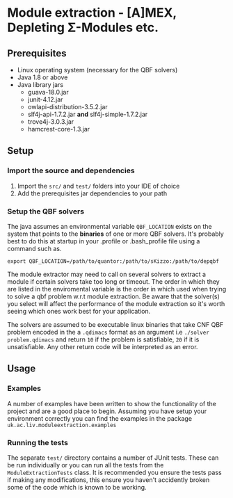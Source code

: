 # Module extraction - [A]MEX, Depleting Σ-Modules etc.

## Prerequisites
* Linux operating system (necessary for the QBF solvers)
* Java 1.8 or above
* Java library jars
  * guava-18.0.jar
  * junit-4.12.jar
  * owlapi-distribution-3.5.2.jar
  * slf4j-api-1.7.2.jar **and** slf4j-simple-1.7.2.jar
  * trove4j-3.0.3.jar
  * hamcrest-core-1.3.jar
  
## Setup

### Import the source and dependencies
1. Import the `src/` and `test/` folders into your IDE of choice
2. Add the prerequisites jar dependencies to your path


### Setup the QBF solvers
The java assumes an environmental variable `QBF_LOCATION` exists on the system that points to the **binaries** of one or more QBF solvers.
It's probably best to do this at startup in your .profile or .bash_profile file using a command such as. 

```export QBF_LOCATION=/path/to/quantor:/path/to/sKizzo:/path/to/depqbf```

The module extractor may need to call on several solvers to extract a module if certain solvers take too long or timeout. The order
in which they are listed in the enviromental variable is the order in which used when trying to solve a qbf problem w.r.t module extraction. Be aware that the solver(s) you select will affect the performance of the module extraction so it's worth seeing which ones work best for your application.

The solvers are assumed to be executable linux binaries that take CNF QBF problem encoded in the a `.qdimacs` format as an argument 
i.e `./solver problem.qdimacs` and return `10` if the problem is satisfiable, `20` if it is unsatisfiable. Any other return code will be interpreted as an error. 

## Usage

### Examples
A number of examples have been written to show the functionality of the project and are a good place to begin. Assuming you have setup your environment correctly you can find the examples in the package `uk.ac.liv.moduleextraction.examples`

### Running the tests
The separate `test/` directory contains a number of JUnit tests. These can be run individually or you can run all the tests from the `ModuleExtractionTests` class.
It is recommended you ensure the tests pass if making any modifications, this  ensure you haven't accidently broken some of the code which is known to be working.
